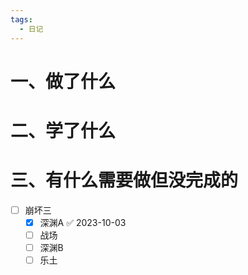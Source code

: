 ```yaml
---
tags:
  - 日记
---
```




# 一、做了什么




# 二、学了什么




# 三、有什么需要做但没完成的

- [ ] 崩坏三
	- [x] 深渊A ✅ 2023-10-03
	- [ ] 战场
	- [ ] 深渊B
	- [ ] 乐土

